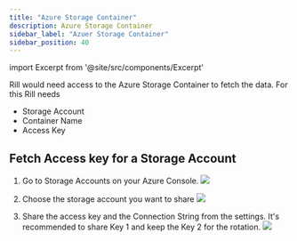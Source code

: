 ```yaml
---
title: "Azure Storage Container"
description: Azure Storage Container
sidebar_label: "Azuer Storage Container"
sidebar_position: 40
---
```

import Excerpt from '@site/src/components/Excerpt'

<Excerpt text="Integrating with Azure Cloud" />

Rill would need access to the Azure Storage Container to fetch the data. For this Rill needs 
* Storage Account
* Container Name
* Access Key

## Fetch Access key for a Storage Account

1. Go to Storage Accounts on your Azure Console.
![](https://images.contentful.com/ve6smfzbifwz/01q8c4i8bmP92JSQO7fXBK/81187ee95eacae80f597e888b0874d4e/0aa8f8b-Screen_Shot_2020-10-02_at_1.21.43_AM.png)

2. Choose the storage account you want to share
![](https://images.contentful.com/ve6smfzbifwz/5FV4ysIlKlxFhypnFcU6LD/7c6ceb18dd8db93177505c2d494448ae/43d7355-Screen_Shot_2020-10-02_at_1.22.44_AM.png)

3. Share the access key and the Connection String from the settings. It's recommended to share Key 1 and keep the Key 2 for the rotation.
![](https://images.contentful.com/ve6smfzbifwz/5FGt6CwBzccU5m9k5jtNMb/78e9f3b030281a25779771a4365b36eb/3f0b401-Screen_Shot_2020-10-02_at_1.24.18_AM.png)
